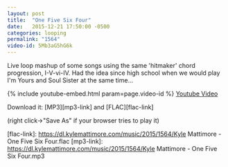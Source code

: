 ```yaml
---
layout: post
title:  "One Five Six Four"
date:   2015-12-21 17:50:00 -0500
categories: looping
permalink: "1564"
video-id: 5Mb3aG5hG6k
---
```

Live loop mashup of some songs using the same 'hitmaker' chord progression, I-V-vi-IV.
Had the idea since high school when we would play I'm Yours and Soul Sister at the same time... 

{% include youtube-embed.html param=page.video-id %}
[Youtube Video][youtube-link]

Download it: [MP3][mp3-link] and [FLAC][flac-link]

(right click->"Save As" if your browser tries to play it)

[youtube-link]: https://www.youtube.com/watch?v={{page.video-id}}
[flac-link]:   https://dl.kylemattimore.com/music/2015/1564/Kyle Mattimore - One Five Six Four.flac
[mp3-link]: https://dl.kylemattimore.com/music/2015/1564/Kyle Mattimore - One Five Six Four.mp3
